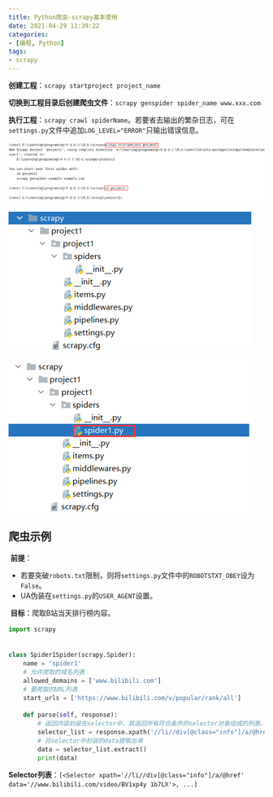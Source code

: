 ```yaml
---
title: Python爬虫-scrapy基本使用
date: 2021-04-29 11:39:22
categories:
- [编程, Python]
tags:
- scrapy
---
```


**创建工程**：`scrapy startproject project_name`

**切换到工程目录后创建爬虫文件**：`scrapy genspider spider_name www.xxx.com`

**执行工程**：`scrapy crawl spiderName`。若要省去输出的繁杂日志，可在`settings.py`文件中追加`LOG_LEVEL="ERROR"`只输出错误信息。

![创建工程](https://raw.githubusercontent.com/safeanimal/PicGo/main/img/image-20210429114518664.png)

![项目结构](https://raw.githubusercontent.com/safeanimal/PicGo/main/img/image-20210429114652752.png)

![爬虫文件创建后](https://raw.githubusercontent.com/safeanimal/PicGo/main/img/image-20210429132447621.png)

## 爬虫示例

​	**前提**：

+ 若要突破`robots.txt`限制，则将`settings.py`文件中的`ROBOTSTXT_OBEY`设为`False`。
+ UA伪装在`settings.py`的`USER_AGENT`设置。

​	**目标**：爬取B站当天排行榜内容。

```python
import scrapy


class Spider1Spider(scrapy.Spider):
    name = 'spider1'
    # 允许爬取的域名列表
    allowed_domains = ['www.bilibili.com']
    # 要爬取的URL列表
    start_urls = ['https://www.bilibili.com/v/popular/rank/all']

    def parse(self, response):
        # 返回内容封装在selector中，其返回所有符合条件的selector对象组成的列表。
        selector_list = response.xpath('//li//div[@class="info"]/a/@href')
        # 将selector中封装的data提取出来
        data = selector_list.extract()
        print(data)

```

**Selector列表**：`[<Selector xpath='//li//div[@class="info"]/a/@href' data='//www.bilibili.com/video/BV1xp4y
1b7LX'>, ...]`

